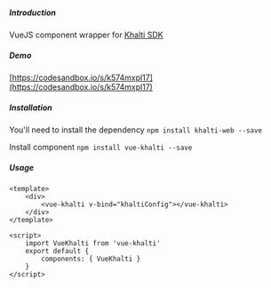 ##### Introduction
VueJS component wrapper for [Khalti SDK](https://github.com/khalti/khalti-sdk-web)

##### Demo
[https://codesandbox.io/s/k574mxpl17](https://codesandbox.io/s/k574mxpl17)

##### Installation
You'll need to install the dependency
`npm install khalti-web --save`

Install component
`npm install vue-khalti --save`

##### Usage
```
<template>
	<div>
		<vue-khalti v-bind="khaltiConfig"></vue-khalti>
	</div>
</template>

<script>
	import VueKhalti from 'vue-khalti'
	export default {
		components: { VueKhalti }
	}
</script>
```




